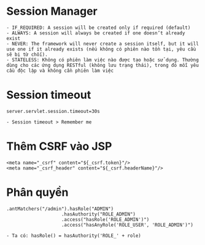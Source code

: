 # Session Manager

	- IF_REQUIRED: A session will be created only if required (default)
	- ALWAYS: A session will always be created if one doesn’t already exist
	- NEVER: The framework will never create a session itself, but it will use one if it already exists (nếu không có phiên nào tồn tại, yêu cầu sẽ bị từ chối).
	- STATELESS: Không có phiên làm việc nào được tạo hoặc sử dụng. Thường dùng cho các ứng dụng RESTful (không lưu trạng thái), trong đó mỗi yêu cầu độc lập và không cần phiên làm việc
	
# Session timeout

	server.servlet.session.timeout=30s
	
	- Session timeout > Remember me

# Thêm CSRF vào JSP

	<meta name="_csrf" content="${_csrf.token}"/>
	<meta name="_csrf_header" content="${_csrf.headerName}"/>

# Phân quyền

	.antMatchers("/admin").hasRole("ADMIN")
						.hasAuthority("ROLE_ADMIN")
						.access("hasRole('ROLE_ADMIN')")
						.access("hasAnyRole('ROLE_USER', 'ROLE_ADMIN')")
						
	- Ta có: hasRole() = hasAuthority('ROLE_' + role)

